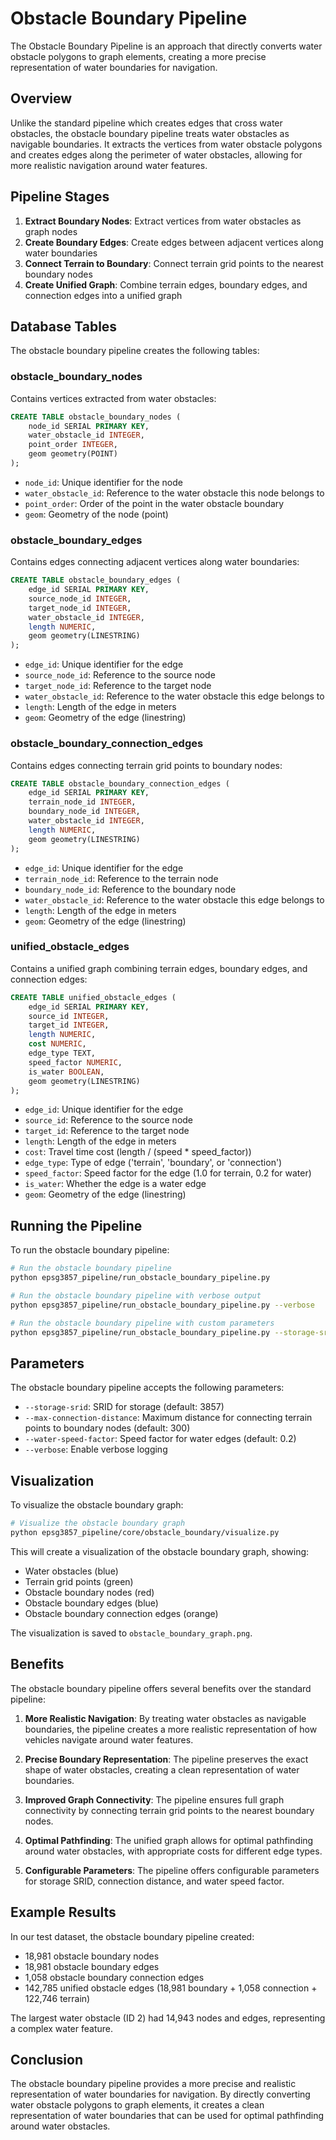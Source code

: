 # Obstacle Boundary Pipeline

The Obstacle Boundary Pipeline is an approach that directly converts water obstacle polygons to graph elements, creating a more precise representation of water boundaries for navigation.

## Overview

Unlike the standard pipeline which creates edges that cross water obstacles, the obstacle boundary pipeline treats water obstacles as navigable boundaries. It extracts the vertices from water obstacle polygons and creates edges along the perimeter of water obstacles, allowing for more realistic navigation around water features.

## Pipeline Stages

1. **Extract Boundary Nodes**: Extract vertices from water obstacles as graph nodes
2. **Create Boundary Edges**: Create edges between adjacent vertices along water boundaries
3. **Connect Terrain to Boundary**: Connect terrain grid points to the nearest boundary nodes
4. **Create Unified Graph**: Combine terrain edges, boundary edges, and connection edges into a unified graph

## Database Tables

The obstacle boundary pipeline creates the following tables:

### obstacle_boundary_nodes

Contains vertices extracted from water obstacles:

```sql
CREATE TABLE obstacle_boundary_nodes (
    node_id SERIAL PRIMARY KEY,
    water_obstacle_id INTEGER,
    point_order INTEGER,
    geom geometry(POINT)
);
```

- `node_id`: Unique identifier for the node
- `water_obstacle_id`: Reference to the water obstacle this node belongs to
- `point_order`: Order of the point in the water obstacle boundary
- `geom`: Geometry of the node (point)

### obstacle_boundary_edges

Contains edges connecting adjacent vertices along water boundaries:

```sql
CREATE TABLE obstacle_boundary_edges (
    edge_id SERIAL PRIMARY KEY,
    source_node_id INTEGER,
    target_node_id INTEGER,
    water_obstacle_id INTEGER,
    length NUMERIC,
    geom geometry(LINESTRING)
);
```

- `edge_id`: Unique identifier for the edge
- `source_node_id`: Reference to the source node
- `target_node_id`: Reference to the target node
- `water_obstacle_id`: Reference to the water obstacle this edge belongs to
- `length`: Length of the edge in meters
- `geom`: Geometry of the edge (linestring)

### obstacle_boundary_connection_edges

Contains edges connecting terrain grid points to boundary nodes:

```sql
CREATE TABLE obstacle_boundary_connection_edges (
    edge_id SERIAL PRIMARY KEY,
    terrain_node_id INTEGER,
    boundary_node_id INTEGER,
    water_obstacle_id INTEGER,
    length NUMERIC,
    geom geometry(LINESTRING)
);
```

- `edge_id`: Unique identifier for the edge
- `terrain_node_id`: Reference to the terrain node
- `boundary_node_id`: Reference to the boundary node
- `water_obstacle_id`: Reference to the water obstacle this edge belongs to
- `length`: Length of the edge in meters
- `geom`: Geometry of the edge (linestring)

### unified_obstacle_edges

Contains a unified graph combining terrain edges, boundary edges, and connection edges:

```sql
CREATE TABLE unified_obstacle_edges (
    edge_id SERIAL PRIMARY KEY,
    source_id INTEGER,
    target_id INTEGER,
    length NUMERIC,
    cost NUMERIC,
    edge_type TEXT,
    speed_factor NUMERIC,
    is_water BOOLEAN,
    geom geometry(LINESTRING)
);
```

- `edge_id`: Unique identifier for the edge
- `source_id`: Reference to the source node
- `target_id`: Reference to the target node
- `length`: Length of the edge in meters
- `cost`: Travel time cost (length / (speed * speed_factor))
- `edge_type`: Type of edge ('terrain', 'boundary', or 'connection')
- `speed_factor`: Speed factor for the edge (1.0 for terrain, 0.2 for water)
- `is_water`: Whether the edge is a water edge
- `geom`: Geometry of the edge (linestring)

## Running the Pipeline

To run the obstacle boundary pipeline:

```bash
# Run the obstacle boundary pipeline
python epsg3857_pipeline/run_obstacle_boundary_pipeline.py

# Run the obstacle boundary pipeline with verbose output
python epsg3857_pipeline/run_obstacle_boundary_pipeline.py --verbose

# Run the obstacle boundary pipeline with custom parameters
python epsg3857_pipeline/run_obstacle_boundary_pipeline.py --storage-srid 3857 --max-connection-distance 300 --water-speed-factor 0.2
```

## Parameters

The obstacle boundary pipeline accepts the following parameters:

- `--storage-srid`: SRID for storage (default: 3857)
- `--max-connection-distance`: Maximum distance for connecting terrain points to boundary nodes (default: 300)
- `--water-speed-factor`: Speed factor for water edges (default: 0.2)
- `--verbose`: Enable verbose logging

## Visualization

To visualize the obstacle boundary graph:

```bash
# Visualize the obstacle boundary graph
python epsg3857_pipeline/core/obstacle_boundary/visualize.py
```

This will create a visualization of the obstacle boundary graph, showing:
- Water obstacles (blue)
- Terrain grid points (green)
- Obstacle boundary nodes (red)
- Obstacle boundary edges (blue)
- Obstacle boundary connection edges (orange)

The visualization is saved to `obstacle_boundary_graph.png`.

## Benefits

The obstacle boundary pipeline offers several benefits over the standard pipeline:

1. **More Realistic Navigation**: By treating water obstacles as navigable boundaries, the pipeline creates a more realistic representation of how vehicles navigate around water features.

2. **Precise Boundary Representation**: The pipeline preserves the exact shape of water obstacles, creating a clean representation of water boundaries.

3. **Improved Graph Connectivity**: The pipeline ensures full graph connectivity by connecting terrain grid points to the nearest boundary nodes.

4. **Optimal Pathfinding**: The unified graph allows for optimal pathfinding around water obstacles, with appropriate costs for different edge types.

5. **Configurable Parameters**: The pipeline offers configurable parameters for storage SRID, connection distance, and water speed factor.

## Example Results

In our test dataset, the obstacle boundary pipeline created:
- 18,981 obstacle boundary nodes
- 18,981 obstacle boundary edges
- 1,058 obstacle boundary connection edges
- 142,785 unified obstacle edges (18,981 boundary + 1,058 connection + 122,746 terrain)

The largest water obstacle (ID 2) had 14,943 nodes and edges, representing a complex water feature.

## Conclusion

The obstacle boundary pipeline provides a more precise and realistic representation of water boundaries for navigation. By directly converting water obstacle polygons to graph elements, it creates a clean representation of water boundaries that can be used for optimal pathfinding around water obstacles.
